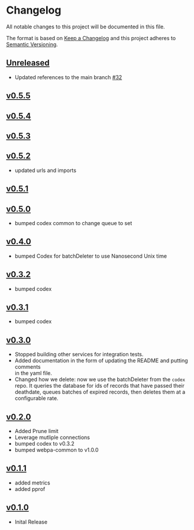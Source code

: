 # Changelog
All notable changes to this project will be documented in this file.

The format is based on [Keep a Changelog](http://keepachangelog.com/en/1.0.0/)
and this project adheres to [Semantic Versioning](http://semver.org/spec/v2.0.0.html).

## [Unreleased]
- Updated references to the main branch [#32](https://github.com/xmidt-org/fenrir/pull/32)

## [v0.5.5]




## [v0.5.4]




## [v0.5.3]




## [v0.5.2]
- updated urls and imports



## [v0.5.1]




## [v0.5.0]
- bumped codex common to change queue to set



## [v0.4.0]
- bumped Codex for batchDeleter to use Nanosecond Unix time



## [v0.3.2]
- bumped codex



## [v0.3.1]
- bumped codex



## [v0.3.0]
- Stopped building other services for integration tests.
- Added documentation in the form of updating the README and putting comments       
  in the yaml file.
- Changed how we delete: now we use the batchDeleter from the `codex` repo.  It 
  queries the database for ids of records that have passed their deathdate, 
  queues batches of expired records, then deletes them at a configurable rate.



## [v0.2.0]
- Added Prune limit
- Leverage mutliple connections
- bumped codex to v0.3.2
- bumped webpa-common to v1.0.0



## [v0.1.1]
- added metrics
- added pprof



## [v0.1.0]
- Inital Release

[Unreleased]: https://github.com/xmidt-org/fenrir/compare/v0.5.5...HEAD
[v0.5.5]: https://github.com/xmidt-org/fenrir/compare/v0.5.4...v0.5.5
[v0.5.4]: https://github.com/xmidt-org/fenrir/compare/v0.5.3...v0.5.4
[v0.5.3]: https://github.com/xmidt-org/fenrir/compare/v0.5.2...v0.5.3
[v0.5.2]: https://github.com/xmidt-org/fenrir/compare/v0.5.1...v0.5.2
[v0.5.1]: https://github.com/xmidt-org/fenrir/compare/v0.5.0...v0.5.1
[v0.5.0]: https://github.com/xmidt-org/fenrir/compare/v0.4.0...v0.5.0
[v0.4.0]: https://github.com/xmidt-org/fenrir/compare/v0.3.2...v0.4.0
[v0.3.2]: https://github.com/xmidt-org/fenrir/compare/v0.3.1...v0.3.2
[v0.3.1]: https://github.com/xmidt-org/fenrir/compare/v0.3.0...v0.3.1
[v0.3.0]: https://github.com/xmidt-org/fenrir/compare/v0.2.0...v0.3.0
[v0.2.0]: https://github.com/xmidt-org/fenrir/compare/v0.1.1...v0.2.0
[v0.1.1]: https://github.com/xmidt-org/fenrir/compare/v0.1.0...v0.1.1
[v0.1.0]: https://github.com/xmidt-org/fenrir/compare/v0.0.0...v0.1.0
